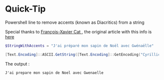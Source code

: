 # Quick-Tip

Powershell line to remove accents (known as Diacritics) from a string

Special thanks to [François-Xavier Cat ](), the original article with this info is [here](https://lazywinadmin.com/2015/05/powershell-remove-diacritics-accents.html)

```powershell
$StringWithAccents = "J'ai préparé mon sapin de Noël avec Gwénaëlle"

[Text.Encoding]::ASCII.GetString([Text.Encoding]::GetEncoding("Cyrillic").GetBytes($StringWithAccents))

```

The output :

```output
J'ai prepare mon sapin de Noel avec Gwenaelle
```

